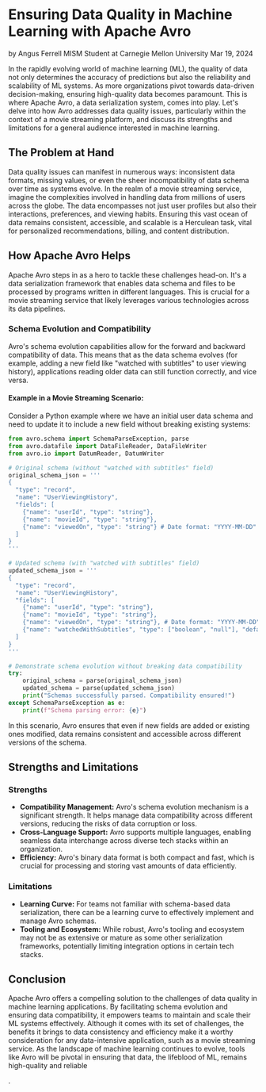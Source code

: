 # Ensuring Data Quality in Machine Learning with Apache Avro

by Angus Ferrell
MISM Student at Carnegie Mellon University
Mar 19, 2024

In the rapidly evolving world of machine learning (ML), the quality of data not only determines the accuracy of predictions but also the reliability and scalability of ML systems. As more organizations pivot towards data-driven decision-making, ensuring high-quality data becomes paramount. This is where Apache Avro, a data serialization system, comes into play. Let's delve into how Avro addresses data quality issues, particularly within the context of a movie streaming platform, and discuss its strengths and limitations for a general audience interested in machine learning.

## The Problem at Hand

Data quality issues can manifest in numerous ways: inconsistent data formats, missing values, or even the sheer incompatibility of data schema over time as systems evolve. In the realm of a movie streaming service, imagine the complexities involved in handling data from millions of users across the globe. The data encompasses not just user profiles but also their interactions, preferences, and viewing habits. Ensuring this vast ocean of data remains consistent, accessible, and scalable is a Herculean task, vital for personalized recommendations, billing, and content distribution.

## How Apache Avro Helps

Apache Avro steps in as a hero to tackle these challenges head-on. It's a data serialization framework that enables data schema and files to be processed by programs written in different languages. This is crucial for a movie streaming service that likely leverages various technologies across its data pipelines.

### Schema Evolution and Compatibility

Avro's schema evolution capabilities allow for the forward and backward compatibility of data. This means that as the data schema evolves (for example, adding a new field like "watched with subtitles" to user viewing history), applications reading older data can still function correctly, and vice versa.

#### Example in a Movie Streaming Scenario:

Consider a Python example where we have an initial user data schema and need to update it to include a new field without breaking existing systems:

```python
from avro.schema import SchemaParseException, parse
from avro.datafile import DataFileReader, DataFileWriter
from avro.io import DatumReader, DatumWriter

# Original schema (without "watched with subtitles" field)
original_schema_json = '''
{
  "type": "record",
  "name": "UserViewingHistory",
  "fields": [
    {"name": "userId", "type": "string"},
    {"name": "movieId", "type": "string"},
    {"name": "viewedOn", "type": "string"} # Date format: "YYYY-MM-DD"
  ]
}
'''

# Updated schema (with "watched with subtitles" field)
updated_schema_json = '''
{
  "type": "record",
  "name": "UserViewingHistory",
  "fields": [
    {"name": "userId", "type": "string"},
    {"name": "movieId", "type": "string"},
    {"name": "viewedOn", "type": "string"}, # Date format: "YYYY-MM-DD"
    {"name": "watchedWithSubtitles", "type": ["boolean", "null"], "default": null} # New field
  ]
}
'''

# Demonstrate schema evolution without breaking data compatibility
try:
    original_schema = parse(original_schema_json)
    updated_schema = parse(updated_schema_json)
    print("Schemas successfully parsed. Compatibility ensured!")
except SchemaParseException as e:
    print(f"Schema parsing error: {e}")
```

In this scenario, Avro ensures that even if new fields are added or existing ones modified, data remains consistent and accessible across different versions of the schema.

## Strengths and Limitations

### Strengths

- **Compatibility Management:** Avro's schema evolution mechanism is a significant strength. It helps manage data compatibility across different versions, reducing the risks of data corruption or loss.
- **Cross-Language Support:** Avro supports multiple languages, enabling seamless data interchange across diverse tech stacks within an organization.
- **Efficiency:** Avro's binary data format is both compact and fast, which is crucial for processing and storing vast amounts of data efficiently.

### Limitations

- **Learning Curve:** For teams not familiar with schema-based data serialization, there can be a learning curve to effectively implement and manage Avro schemas.
- **Tooling and Ecosystem:** While robust, Avro's tooling and ecosystem may not be as extensive or mature as some other serialization frameworks, potentially limiting integration options in certain tech stacks.

## Conclusion

Apache Avro offers a compelling solution to the challenges of data quality in machine learning applications. By facilitating schema evolution and ensuring data compatibility, it empowers teams to maintain and scale their ML systems effectively. Although it comes with its set of challenges, the benefits it brings to data consistency and efficiency make it a worthy consideration for any data-intensive application, such as a movie streaming service. As the landscape of machine learning continues to evolve, tools like Avro will be pivotal in ensuring that data, the lifeblood of ML, remains high-quality and reliable

.
